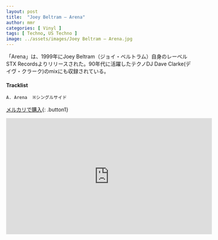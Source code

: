```yaml
---
layout: post
title:  "Joey Beltram – Arena"
author: mmr
categories: [ Vinyl ]
tags: [ Techno, US Techno ]
image: ../assets/images/Joey Beltram – Arena.jpg
---
```


「Arena」は、1999年にJoey Beltram（ジョイ・ベルトラム）自身のレーベルSTX Recordsよりリリースされた。90年代に活躍したテクノDJ Dave Clarke(デイヴ・クラーク)のmixにも収録されている。

#### Tracklist
```md
A. Arena  ※シングルサイド
```

[メルカリで購入](https://jp.mercari.com/item/m86717362912?afid=6142608987){: .button1}

<iframe width="560" height="315" src="https://www.youtube.com/embed/vvBkC5z_LIw?si=OZiVqrspuTE7be8d" title="YouTube video player" frameborder="0" allow="accelerometer; autoplay; clipboard-write; encrypted-media; gyroscope; picture-in-picture; web-share" referrerpolicy="strict-origin-when-cross-origin" allowfullscreen></iframe>